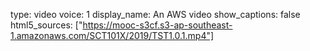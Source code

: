 type: video
voice: 1
display_name: An AWS video
show_captions: false
html5_sources: ["https://mooc-s3cf.s3-ap-southeast-1.amazonaws.com/SCT101X/2019/TST1.0.1.mp4"]
